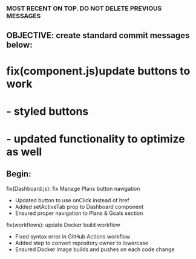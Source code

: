 ### MOST RECENT ON TOP. DO NOT DELETE PREVIOUS MESSAGES
## OBJECTIVE: create standard commit messages below: 
# fix(component.js)update buttons to work
# 
# - styled buttons
# - updated functionality to optimize as well 

## Begin:

fix(Dashboard.js): fix Manage Plans button navigation

- Updated button to use onClick instead of href
- Added setActiveTab prop to Dashboard component
- Ensured proper navigation to Plans & Goals section

fix(workflows): update Docker build workflow

- Fixed syntax error in GitHub Actions workflow
- Added step to convert repository owner to lowercase 
- Ensured Docker image builds and pushes on each code change
